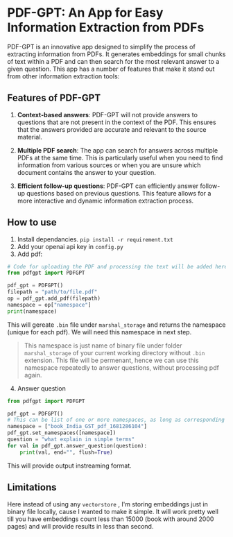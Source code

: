 # PDF-GPT: An App for Easy Information Extraction from PDFs
PDF-GPT is an innovative app designed to simplify the process of extracting information from PDFs. It generates embeddings for small chunks of text within a PDF and can then search for the most relevant answer to a given question. This app has a number of features that make it stand out from other information extraction tools:

## Features of PDF-GPT

1. **Context-based answers**: PDF-GPT will not provide answers to questions that are not present in the context of the PDF. This ensures that the answers provided are accurate and relevant to the source material.

2. **Multiple PDF search**: The app can search for answers across multiple PDFs at the same time. This is particularly useful when you need to find information from various sources or when you are unsure which document contains the answer to your question.

3. **Efficient follow-up questions**: PDF-GPT can efficiently answer follow-up questions based on previous questions. This feature allows for a more interactive and dynamic information extraction process.

## How to use

1. Install dependancies. `pip install -r requirement.txt`
2. Add your openai api key in `config.py`
3. Add pdf:
```python
# Code for uploading the PDF and processing the text will be added here.
from pdfgpt import PDFGPT

pdf_gpt = PDFGPT()
filepath = "path/to/file.pdf"
op = pdf_gpt.add_pdf(filepath)
namespace = op["namespace"]
print(namespace)
```
This will gereate `.bin` file under `marshal_storage` and returns the namespace (unique for each pdf). We will need this namespace in next step.
> This namespace is just name of binary file under folder `marshal_storage` of your current working directory without `.bin` extension.
 This file will be permenant, hence we can use this namespace repeatedly to answer questions, without processing pdf again.
4. Answer question
```python
from pdfgpt import PDFGPT

pdf_gpt = PDFGPT()
# This can be list of one or more namespaces, as long as corresponding .bin file present in marshal_storage folder
namespace = ["book_India_GST_pdf_1681286104"]
pdf_gpt.set_namespaces([namespace])
question = "what explain in simple terms"
for val in pdf_gpt.answer_question(question):
    print(val, end="", flush=True)
```
This will provide output instreaming format.
## Limitations
Here instead of using any `vectorstore` , I'm storing embeddings just in binary file locally, cause I wanted to make it simple. 
It will work pretty well till you have embeddings count less than 15000 (book with around 2000 pages) and will provide results in less than second.


